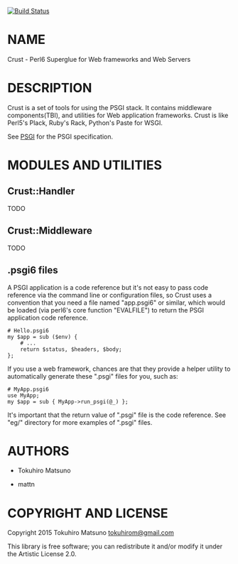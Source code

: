 [![Build Status](https://travis-ci.org/tokuhirom/p6-Crust.svg?branch=master)](https://travis-ci.org/tokuhirom/p6-Crust)

NAME
====

Crust - Perl6 Superglue for Web frameworks and Web Servers

DESCRIPTION
===========

Crust is a set of tools for using the PSGI stack. It contains middleware components(TBI), and utilities for Web application frameworks. Crust is like Perl5's Plack, Ruby's Rack, Python's Paste for WSGI.

See [PSGI](PSGI) for the PSGI specification.

MODULES AND UTILITIES
=====================

Crust::Handler
--------------

TODO

Crust::Middleware
-----------------

TODO

.psgi6 files
------------

A PSGI application is a code reference but it's not easy to pass code reference via the command line or configuration files, so Crust uses a convention that you need a file named "app.psgi6" or similar, which would be loaded (via perl6's core function "EVALFILE") to return the PSGI application code reference.

    # Hello.psgi6
    my $app = sub ($env) {
        # ...
        return $status, $headers, $body;
    };

If you use a web framework, chances are that they provide a helper utility to automatically generate these ".psgi" files for you, such as:

    # MyApp.psgi6
    use MyApp;
    my $app = sub { MyApp->run_psgi(@_) };

It's important that the return value of ".psgi" file is the code reference. See "eg/" directory for more examples of ".psgi" files.

AUTHORS
=======

  * Tokuhiro Matsuno

  * mattn

COPYRIGHT AND LICENSE
=====================

Copyright 2015 Tokuhiro Matsuno <tokuhirom@gmail.com>

This library is free software; you can redistribute it and/or modify it under the Artistic License 2.0.
